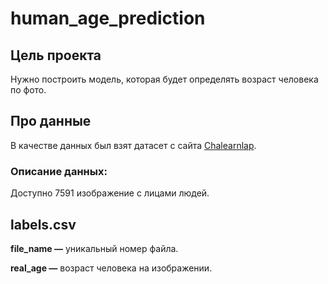 # human_age_prediction
## Цель проекта
Нужно построить модель, которая будет определять возраст человека по фото.
## Про данные
В качестве данных был взят датасет с сайта [Сhalearnlap](https://chalearnlap.cvc.uab.cat/dataset/26/description/).

### Описание данных:
Доступно 7591 изображение с лицами людей.

labels.csv
---
**file_name —**  уникальный номер файла.

**real_age —** возраст человека на изображении.
